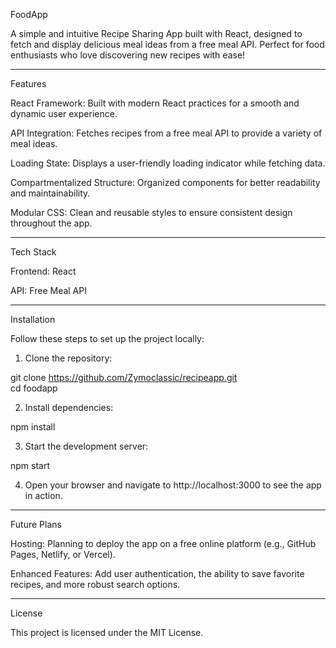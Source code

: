 FoodApp

A simple and intuitive Recipe Sharing App built with React, designed to fetch and display delicious meal ideas from a free meal API. Perfect for food enthusiasts who love discovering new recipes with ease!
____________________________________________
Features

React Framework: Built with modern React practices for a smooth and dynamic user experience.

API Integration: Fetches recipes from a free meal API to provide a variety of meal ideas.

Loading State: Displays a user-friendly loading indicator while fetching data.

Compartmentalized Structure: Organized components for better readability and maintainability.

Modular CSS: Clean and reusable styles to ensure consistent design throughout the app.
____________________________________________

Tech Stack

Frontend: React

API: Free Meal API
____________________________________________

Installation

Follow these steps to set up the project locally:

1. Clone the repository:

git clone https://github.com/Zymoclassic/recipeapp.git  
cd foodapp


2. Install dependencies:

npm install


3. Start the development server:

npm start


4. Open your browser and navigate to http://localhost:3000 to see the app in action.

____________________________________________

Future Plans

Hosting: Planning to deploy the app on a free online platform (e.g., GitHub Pages, Netlify, or Vercel).

Enhanced Features: Add user authentication, the ability to save favorite recipes, and more robust search options.

____________________________________________
License

This project is licensed under the MIT License.
